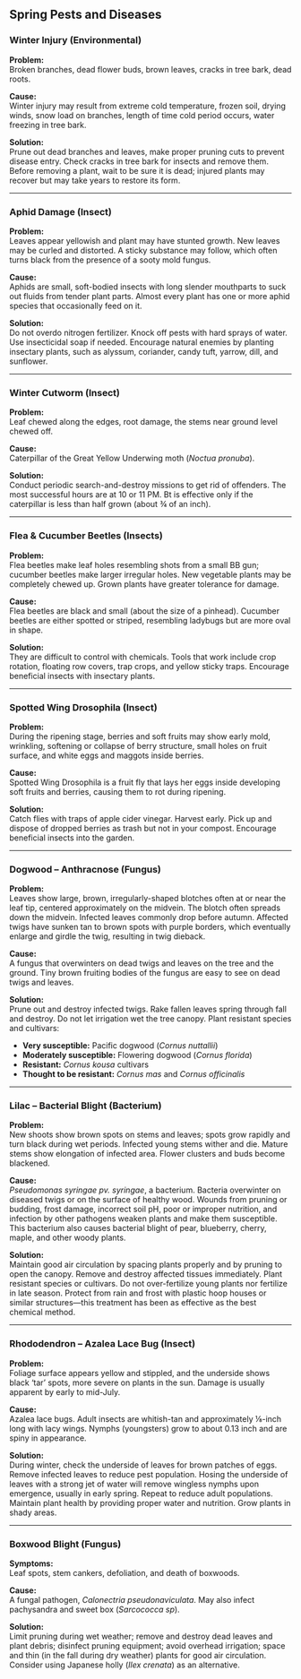 ## Spring Pests and Diseases

### Winter Injury (Environmental)

**Problem:**  
Broken branches, dead flower buds, brown leaves, cracks in tree bark, dead roots.

**Cause:**  
Winter injury may result from extreme cold temperature, frozen soil, drying winds, snow load on branches, length of time cold period occurs, water freezing in tree bark.

**Solution:**  
Prune out dead branches and leaves, make proper pruning cuts to prevent disease entry. Check cracks in tree bark for insects and remove them. Before removing a plant, wait to be sure it is dead; injured plants may recover but may take years to restore its form.

---

### Aphid Damage (Insect)

**Problem:**  
Leaves appear yellowish and plant may have stunted growth. New leaves may be curled and distorted. A sticky substance may follow, which often turns black from the presence of a sooty mold fungus.

**Cause:**  
Aphids are small, soft-bodied insects with long slender mouthparts to suck out fluids from tender plant parts. Almost every plant has one or more aphid species that occasionally feed on it.

**Solution:**  
Do not overdo nitrogen fertilizer. Knock off pests with hard sprays of water. Use insecticidal soap if needed. Encourage natural enemies by planting insectary plants, such as alyssum, coriander, candy tuft, yarrow, dill, and sunflower.

---

### Winter Cutworm (Insect)

**Problem:**  
Leaf chewed along the edges, root damage, the stems near ground level chewed off.

**Cause:**  
Caterpillar of the Great Yellow Underwing moth (*Noctua pronuba*).

**Solution:**  
Conduct periodic search-and-destroy missions to get rid of offenders. The most successful hours are at 10 or 11 PM. Bt is effective only if the caterpillar is less than half grown (about ¾ of an inch).

---

### Flea & Cucumber Beetles (Insects)

**Problem:**  
Flea beetles make leaf holes resembling shots from a small BB gun; cucumber beetles make larger irregular holes. New vegetable plants may be completely chewed up. Grown plants have greater tolerance for damage.

**Cause:**  
Flea beetles are black and small (about the size of a pinhead). Cucumber beetles are either spotted or striped, resembling ladybugs but are more oval in shape.

**Solution:**  
They are difficult to control with chemicals. Tools that work include crop rotation, floating row covers, trap crops, and yellow sticky traps. Encourage beneficial insects with insectary plants.

---

### Spotted Wing Drosophila (Insect)

**Problem:**  
During the ripening stage, berries and soft fruits may show early mold, wrinkling, softening or collapse of berry structure, small holes on fruit surface, and white eggs and maggots inside berries.

**Cause:**  
Spotted Wing Drosophila is a fruit fly that lays her eggs inside developing soft fruits and berries, causing them to rot during ripening.

**Solution:**  
Catch flies with traps of apple cider vinegar. Harvest early. Pick up and dispose of dropped berries as trash but not in your compost. Encourage beneficial insects into the garden.

---

### Dogwood – Anthracnose (Fungus)

**Problem:**  
Leaves show large, brown, irregularly-shaped blotches often at or near the leaf tip, centered approximately on the midvein. The blotch often spreads down the midvein. Infected leaves commonly drop before autumn. Affected twigs have sunken tan to brown spots with purple borders, which eventually enlarge and girdle the twig, resulting in twig dieback.

**Cause:**  
A fungus that overwinters on dead twigs and leaves on the tree and the ground. Tiny brown fruiting bodies of the fungus are easy to see on dead twigs and leaves.

**Solution:**  
Prune out and destroy infected twigs. Rake fallen leaves spring through fall and destroy. Do not let irrigation wet the tree canopy. Plant resistant species and cultivars:

- **Very susceptible:** Pacific dogwood (*Cornus nuttallii*)
- **Moderately susceptible:** Flowering dogwood (*Cornus florida*)
- **Resistant:** *Cornus kousa* cultivars
- **Thought to be resistant:** *Cornus mas* and *Cornus officinalis*

---

### Lilac – Bacterial Blight (Bacterium)

**Problem:**  
New shoots show brown spots on stems and leaves; spots grow rapidly and turn black during wet periods. Infected young stems wither and die. Mature stems show elongation of infected area. Flower clusters and buds become blackened.

**Cause:**  
*Pseudomonas syringae pv. syringae*, a bacterium. Bacteria overwinter on diseased twigs or on the surface of healthy wood. Wounds from pruning or budding, frost damage, incorrect soil pH, poor or improper nutrition, and infection by other pathogens weaken plants and make them susceptible. This bacterium also causes bacterial blight of pear, blueberry, cherry, maple, and other woody plants.

**Solution:**  
Maintain good air circulation by spacing plants properly and by pruning to open the canopy. Remove and destroy affected tissues immediately. Plant resistant species or cultivars. Do not over-fertilize young plants nor fertilize in late season. Protect from rain and frost with plastic hoop houses or similar structures—this treatment has been as effective as the best chemical method.

---

### Rhododendron – Azalea Lace Bug (Insect)

**Problem:**  
Foliage surface appears yellow and stippled, and the underside shows black ‘tar’ spots, more severe on plants in the sun. Damage is usually apparent by early to mid-July.

**Cause:**  
Azalea lace bugs. Adult insects are whitish-tan and approximately ⅛-inch long with lacy wings. Nymphs (youngsters) grow to about 0.13 inch and are spiny in appearance.

**Solution:**  
During winter, check the underside of leaves for brown patches of eggs. Remove infected leaves to reduce pest population. Hosing the underside of leaves with a strong jet of water will remove wingless nymphs upon emergence, usually in early spring. Repeat to reduce adult populations. Maintain plant health by providing proper water and nutrition. Grow plants in shady areas.

---

### Boxwood Blight (Fungus)

**Symptoms:**  
Leaf spots, stem cankers, defoliation, and death of boxwoods.

**Cause:**  
A fungal pathogen, *Calonectria pseudonaviculata*. May also infect pachysandra and sweet box (*Sarcococca sp*).

**Solution:**  
Limit pruning during wet weather; remove and destroy dead leaves and plant debris; disinfect pruning equipment; avoid overhead irrigation; space and thin (in the fall during dry weather) plants for good air circulation. Consider using Japanese holly (*Ilex crenata*) as an alternative.
